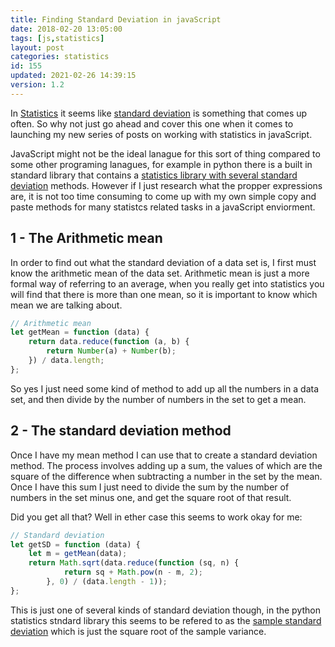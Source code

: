 ```yaml
---
title: Finding Standard Deviation in javaScript
date: 2018-02-20 13:05:00
tags: [js,statistics]
layout: post
categories: statistics
id: 155
updated: 2021-02-26 14:39:15
version: 1.2
---
```


In [Statistics](https://en.wikipedia.org/wiki/Statistics) it seems like [standard deviation](https://en.wikipedia.org/wiki/Standard_deviation) is something that comes up often. So why not just go ahead and cover this one when it comes to launching my new series of posts on working with statistics in javaScript.

JavaScript might not be the ideal lanague for this sort of thing compared to some other programing lanagues, for example in python there is a built in standard library that contains a [statistics library with several standard deviation](/2021/02/26/python-standard-library-statistics/) methods. However if I just research what the propper expressions are, it is not too time consuming to come up with my own simple copy and paste methods for many statistcs related tasks in a javaScript enviorment.

<!-- more -->

## 1 - The Arithmetic mean

In order to find out what the standard deviation of a data set is, I first must know the arithmetic mean of the data set. Arithmetic mean is just a more formal way of referring to an average, when you really get into statistics you will find that there is more than one mean, so it is important to know which mean we are talking about.

```js
// Arithmetic mean
let getMean = function (data) {
    return data.reduce(function (a, b) {
        return Number(a) + Number(b);
    }) / data.length;
};
```

So yes I just need some kind of method to add up all the numbers in a data set, and then divide by the number of numbers in the set to get a mean.
 
## 2 - The standard deviation method
 
Once I have my mean method I can use that to create a standard deviation method. The process involves adding up a sum, the values of which are the square of the difference when subtracting a number in the set by the mean. Once I have this sum I just need to divide the sum by the number of numbers in the set minus one, and get the square root of that result.

Did you get all that? Well in ether case this seems to work okay for me:
 
```js
// Standard deviation
let getSD = function (data) {
    let m = getMean(data);
    return Math.sqrt(data.reduce(function (sq, n) {
            return sq + Math.pow(n - m, 2);
        }, 0) / (data.length - 1));
};
```

This is just one of several kinds of standard deviation though, in the python statistics stndard library this seems to be refered to as the [sample standard deviation](https://docs.python.org/3.7/library/statistics.html#statistics.stdev) which is just the square root of the sample variance.
